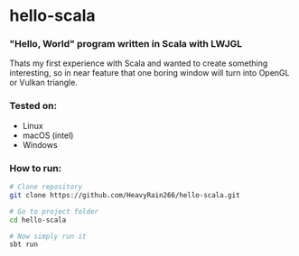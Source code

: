 # hello-scala
### "Hello, World" program written in Scala with LWJGL

Thats my first experience with Scala and wanted to create something interesting, so in near feature that one boring window will turn into OpenGL or Vulkan triangle.

### Tested on:
- Linux
- macOS (intel)
- Windows

### How to run:

```sh
# Clone repository
git clone https://github.com/HeavyRain266/hello-scala.git

# Go to project folder
cd hello-scala

# Now simply run it
sbt run
```
